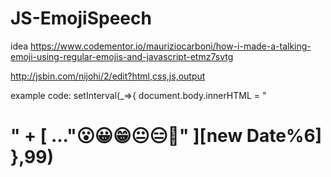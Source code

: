 # JS-EmojiSpeech

idea
https://www.codementor.io/mauriziocarboni/how-i-made-a-talking-emoji-using-regular-emojis-and-javascript-etmz7svtg

http://jsbin.com/nijohi/2/edit?html,css,js,output

example code:
setInterval(_=>{
  document.body.innerHTML = "<h1>" + [
    ..."😮😀😁😐😑😬"
  ][new Date%6]
},99)
